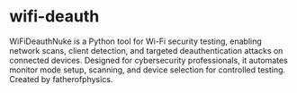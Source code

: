 # wifi-deauth
WiFiDeauthNuke is a Python tool for Wi-Fi security testing, enabling network scans, client detection, and targeted deauthentication attacks on connected devices. Designed for cybersecurity professionals, it automates monitor mode setup, scanning, and device selection for controlled testing. Created by fatherofphysics.
